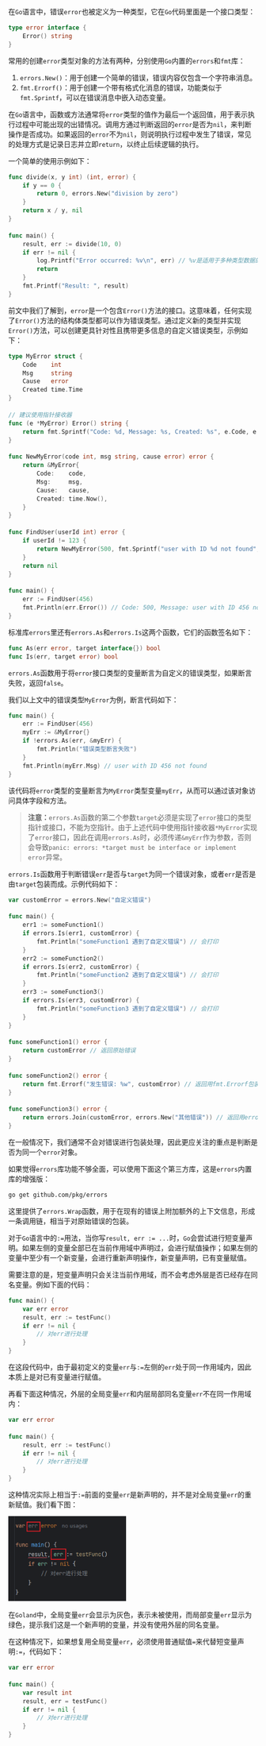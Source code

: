 在`Go`语言中，错误`error`也被定义为一种类型，它在`Go`代码里面是一个接口类型：

```go
type error interface {
	Error() string
}
```

常用的创建`error`类型对象的方法有两种，分别使用`Go`内置的`errors`和`fmt`库：

1. `errors.New()`：用于创建一个简单的错误，错误内容仅包含一个字符串消息。
2. `fmt.Errorf()`：用于创建一个带有格式化消息的错误，功能类似于`fmt.Sprintf`，可以在错误消息中嵌入动态变量。

在`Go`语言中，函数或方法通常将`error`类型的值作为最后一个返回值，用于表示执行过程中可能出现的出错情况。调用方通过判断返回的`error`是否为`nil`，来判断操作是否成功。如果返回的`error`不为`nil`，则说明执行过程中发生了错误，常见的处理方式是记录日志并立即`return`，以终止后续逻辑的执行。

一个简单的使用示例如下：

```go
func divide(x, y int) (int, error) {
    if y == 0 {
        return 0, errors.New("division by zero")
    }
    return x / y, nil
}

func main() {
    result, err := divide(10, 0)
    if err != nil {
        log.Printf("Error occurred: %v\n", err) // %v是适用于多种类型数据的默认格式
        return
    }
    fmt.Printf("Result: ", result)
}
```

前文中我们了解到，`error`是一个包含`Error()`方法的接口。这意味着，任何实现了`Error()`方法的结构体类型都可以作为错误类型。通过定义新的类型并实现`Error()`方法，可以创建更具针对性且携带更多信息的自定义错误类型，示例如下：

```go
type MyError struct {
	Code    int
	Msg     string
	Cause   error
	Created time.Time
}

// 建议使用指针接收器
func (e *MyError) Error() string {
	return fmt.Sprintf("Code: %d, Message: %s, Created: %s", e.Code, e.Msg, e.Created.Format("2006-01-02 15:04:05"))
}

func NewMyError(code int, msg string, cause error) error {
	return &MyError{
		Code:    code,
		Msg:     msg,
		Cause:   cause,
		Created: time.Now(),
	}
}

func FindUser(userId int) error {
	if userId != 123 {
		return NewMyError(500, fmt.Sprintf("user with ID %d not found", userId), nil)
	}
	return nil
}

func main() {
	err := FindUser(456)
	fmt.Println(err.Error()) // Code: 500, Message: user with ID 456 not found, Created: 2025-03-27 14:41:02
}
```

标准库`errors`里还有`errors.As`和`errors.Is`这两个函数，它们的函数签名如下：

```go
func As(err error, target interface{}) bool
func Is(err, target error) bool
```

`errors.As`函数用于将`error`接口类型的变量断言为自定义的错误类型，如果断言失败，返回`false`。

我们以上文中的错误类型`MyError`为例，断言代码如下：

```go
func main() {
	err := FindUser(456)
	myErr := &MyError{}
	if !errors.As(err, &myErr) {
		fmt.Println("错误类型断言失败")
	}
	fmt.Println(myErr.Msg) // user with ID 456 not found
}
```

该代码将`error`类型的变量断言为`MyError`类型变量`myErr`，从而可以通过该对象访问具体字段和方法。

> **注意：**`errors.As`函数的第二个参数`target`必须是实现了`error`接口的类型指针或接口，不能为空指针。由于上述代码中使用指针接收器`*MyError`实现了`error`接口，因此在调用`errors.As`时，必须传递`&myErr`作为参数，否则会导致`panic: errors: *target must be interface or implement error`异常。

`errors.Is`函数用于判断错误`err`是否与`target`为同一个错误对象，或者`err`是否是由`target`包装而成。示例代码如下：

```go
var customError = errors.New("自定义错误")

func main() {
	err1 := someFunction1()
	if errors.Is(err1, customError) {
		fmt.Println("someFunction1 遇到了自定义错误") // 会打印
	}
	err2 := someFunction2()
	if errors.Is(err2, customError) {
		fmt.Println("someFunction2 遇到了自定义错误") // 会打印
	}
	err3 := someFunction3()
	if errors.Is(err3, customError) {
		fmt.Println("someFunction3 遇到了自定义错误") // 会打印
	}
}

func someFunction1() error {
	return customError // 返回原始错误
}

func someFunction2() error {
	return fmt.Errorf("发生错误: %w", customError) // 返回用fmt.Errorf包装的错误，%w是用于错误包装的占位符
}

func someFunction3() error {
	return errors.Join(customError, errors.New("其他错误")) // 返回用errors.Join合并的错误
}
```

在一般情况下，我们通常不会对错误进行包装处理，因此更应关注的重点是判断是否为同一个`error`对象。

如果觉得`errors`库功能不够全面，可以使用下面这个第三方库，这是`errors`内置库的增强版：

```sh
go get github.com/pkg/errors
```

这里提供了`errors.Wrap`函数，用于在现有的错误上附加额外的上下文信息，形成一条调用链，相当于对原始错误的包装。

对于`Go`语言中的`:=`用法，当你写`result, err := ...`时，`Go`会尝试进行短变量声明。如果左侧的变量全部已在当前作用域中声明过，会进行赋值操作；如果左侧的变量中至少有一个新变量，会进行重新声明操作，新变量声明，已有变量赋值。

需要注意的是，短变量声明只会关注当前作用域，而不会考虑外层是否已经存在同名变量。例如下面的代码：

```go
func main() {
	var err error
	result, err := testFunc()
	if err != nil {
		// 对err进行处理
	}
}
```

在这段代码中，由于最初定义的变量`err`与`:=`左侧的`err`处于同一作用域内，因此本质上是对已有变量进行赋值。

再看下面这种情况，外层的全局变量`err`和内层局部同名变量`err`不在同一作用域内：

```go
var err error

func main() {
	result, err := testFunc()
	if err != nil {
	    // 对err进行处理
	}
}
```

这种情况实际上相当于`:=`前面的变量`err`是新声明的，并不是对全局变量`err`的重新赋值。我们看下图：

<img src="image/image-20250908123943469.png" alt="image-20250908123943469" style="zoom:80%;" />

在`Goland`中，全局变量`err`会显示为灰色，表示未被使用，而局部变量`err`显示为绿色，提示我们这是一个新声明的变量，并没有使用外层的同名变量。

在这种情况下，如果想复用全局变量`err`，必须使用普通赋值`=`来代替短变量声明`:=`，代码如下：

```go
var err error

func main() {
	var result int
	result, err = testFunc()
	if err != nil {
	    // 对err进行处理
	}
}
```

